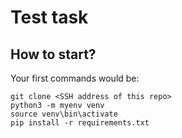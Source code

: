 # Test task

## How to start?
Your first commands would be:
```
git clone <SSH address of this repo>
python3 -m myenv venv
source venv\bin\activate
pip install -r requirements.txt
```
